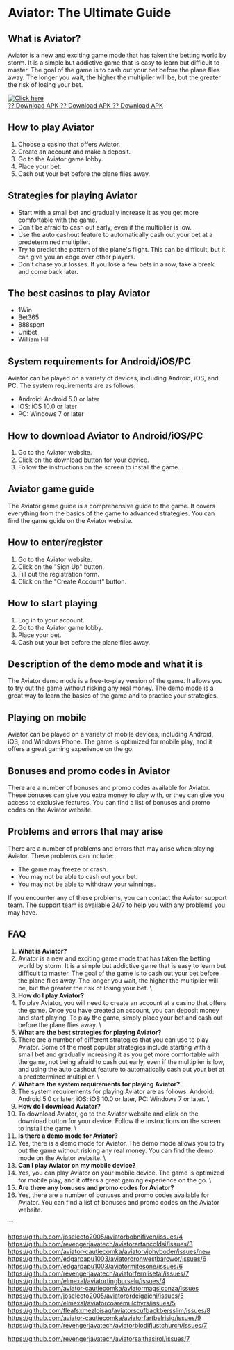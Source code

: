 # Aviator: The Ultimate Guide

## What is Aviator?

Aviator is a new and exciting game mode that has taken the betting world
by storm. It is a simple but addictive game that is easy to learn but
difficult to master. The goal of the game is to cash out your bet before
the plane flies away. The longer you wait, the higher the multiplier
will be, but the greater the risk of losing your bet.

[![Click
here](https://readscoops.com/wp-content/uploads/2023/03/Readscoop-aviator-1-1.jpg)](https://traff.sbs/deff)\
[?? Download APK ?? Download APK ?? Download
APK](https://traff.sbs/deff)

## How to play Aviator

1.  Choose a casino that offers Aviator.
2.  Create an account and make a deposit.
3.  Go to the Aviator game lobby.
4.  Place your bet.
5.  Cash out your bet before the plane flies away.

## Strategies for playing Aviator

-   Start with a small bet and gradually increase it as you get more
    comfortable with the game.
-   Don\'t be afraid to cash out early, even if the multiplier is low.
-   Use the auto cashout feature to automatically cash out your bet at a
    predetermined multiplier.
-   Try to predict the pattern of the plane\'s flight. This can be
    difficult, but it can give you an edge over other players.
-   Don\'t chase your losses. If you lose a few bets in a row, take a
    break and come back later.

## The best casinos to play Aviator

-   1Win
-   Bet365
-   888sport
-   Unibet
-   William Hill

## System requirements for Android/iOS/PC

Aviator can be played on a variety of devices, including Android, iOS,
and PC. The system requirements are as follows:

-   Android: Android 5.0 or later
-   iOS: iOS 10.0 or later
-   PC: Windows 7 or later

## How to download Aviator to Android/iOS/PC

1.  Go to the Aviator website.
2.  Click on the download button for your device.
3.  Follow the instructions on the screen to install the game.

## Aviator game guide

The Aviator game guide is a comprehensive guide to the game. It covers
everything from the basics of the game to advanced strategies. You can
find the game guide on the Aviator website.

## How to enter/register

1.  Go to the Aviator website.
2.  Click on the "Sign Up" button.
3.  Fill out the registration form.
4.  Click on the "Create Account" button.

## How to start playing

1.  Log in to your account.
2.  Go to the Aviator game lobby.
3.  Place your bet.
4.  Cash out your bet before the plane flies away.

## Description of the demo mode and what it is

The Aviator demo mode is a free-to-play version of the game. It allows
you to try out the game without risking any real money. The demo mode is
a great way to learn the basics of the game and to practice your
strategies.

## Playing on mobile

Aviator can be played on a variety of mobile devices, including Android,
iOS, and Windows Phone. The game is optimized for mobile play, and it
offers a great gaming experience on the go.

## Bonuses and promo codes in Aviator

There are a number of bonuses and promo codes available for Aviator.
These bonuses can give you extra money to play with, or they can give
you access to exclusive features. You can find a list of bonuses and
promo codes on the Aviator website.

## Problems and errors that may arise

There are a number of problems and errors that may arise when playing
Aviator. These problems can include:

-   The game may freeze or crash.
-   You may not be able to cash out your bet.
-   You may not be able to withdraw your winnings.

If you encounter any of these problems, you can contact the Aviator
support team. The support team is available 24/7 to help you with any
problems you may have.

## FAQ

1.  **What is Aviator?**
2.  Aviator is a new and exciting game mode that has taken the betting
    world by storm. It is a simple but addictive game that is easy to
    learn but difficult to master. The goal of the game is to cash out
    your bet before the plane flies away. The longer you wait, the
    higher the multiplier will be, but the greater the risk of losing
    your bet.
    \
3.  **How do I play Aviator?**
4.  To play Aviator, you will need to create an account at a casino that
    offers the game. Once you have created an account, you can deposit
    money and start playing. To play the game, simply place your bet and
    cash out before the plane flies away.
    \
5.  **What are the best strategies for playing Aviator?**
6.  There are a number of different strategies that you can use to play
    Aviator. Some of the most popular strategies include starting with a
    small bet and gradually increasing it as you get more comfortable
    with the game, not being afraid to cash out early, even if the
    multiplier is low, and using the auto cashout feature to
    automatically cash out your bet at a predetermined multiplier.
    \
7.  **What are the system requirements for playing Aviator?**
8.  The system requirements for playing Aviator are as follows: Android:
    Android 5.0 or later, iOS: iOS 10.0 or later, PC: Windows 7 or
    later.
    \
9.  **How do I download Aviator?**
10. To download Aviator, go to the Aviator website and click on the
    download button for your device. Follow the instructions on the
    screen to install the game.
    \
11. **Is there a demo mode for Aviator?**
12. Yes, there is a demo mode for Aviator. The demo mode allows you to
    try out the game without risking any real money. You can find the
    demo mode on the Aviator website.
    \
13. **Can I play Aviator on my mobile device?**
14. Yes, you can play Aviator on your mobile device. The game is
    optimized for mobile play, and it offers a great gaming experience
    on the go.
    \
15. **Are there any bonuses and promo codes for Aviator?**
16. Yes, there are a number of bonuses and promo codes available for
    Aviator. You can find a list of bonuses and promo codes on the
    Aviator website.

\`\`\`

https://github.com/joseleoto2005/aviatorbobnifiven/issues/4
https://github.com/revengerjavatech/aviatorartancoldsi/issues/3
https://github.com/aviator-cautiecomka/aviatorviphyboder/issues/new
https://github.com/edgarpapu1003/aviatordronwestbarcwor/issues/6
https://github.com/edgarpapu1003/aviatormitesone/issues/6
https://github.com/revengerjavatech/aviatorfernlisetal/issues/7
https://github.com/elmexal/aviatortingburselu/issues/4
https://github.com/aviator-cautiecomka/aviatormagsiconza/issues
https://github.com/joseleoto2005/aviatorordeigaichi/issues/5
https://github.com/elmexal/aviatorcoaremulchyrs/issues/5
https://github.com/fleafsxmezloisaq/aviatorscufbackbersslim/issues/8
https://github.com/aviator-cautiecomka/aviatorfartbelrisig/issues/9
https://github.com/revengerjavatech/aviatorbiodifjustchurch/issues/7

https://github.com/revengerjavatech/aviatorsalthasirol/issues/7
